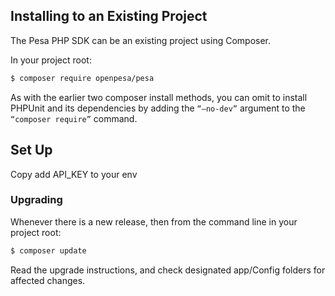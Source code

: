 ## Installing to an Existing Project

The Pesa PHP SDK can be an existing project using Composer.

In your project root:

```sh
$ composer require openpesa/pesa
```

As with the earlier two composer install methods, you can omit to install PHPUnit and its dependencies by adding the `“–no-dev”` argument to the `“composer require”` command.

## Set Up

Copy add API_KEY to your env


### Upgrading

Whenever there is a new release, then from the command line in your project root:

```sh
$ composer update
```

Read the upgrade instructions, and check designated app/Config folders for affected changes.


